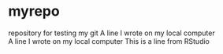 # myrepo
repository for testing my git 
A line I wrote on my local computer  
A line I wrote on my local computer 
This is a line from RStudio

